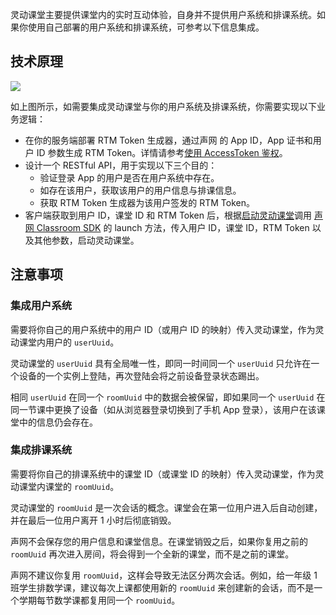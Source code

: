 灵动课堂主要提供课堂内的实时互动体验，自身并不提供用户系统和排课系统。如果你使用自己部署的用户系统和排课系统，可参考以下信息集成。

## 技术原理

![](https://web-cdn.agora.io/docs-files/1672817279600)

如上图所示，如需要集成灵动课堂与你的用户系统及排课系统，你需要实现以下业务逻辑：

- 在你的服务端部署 RTM Token 生成器，通过声网 的 App ID，App 证书和用户 ID 参数生成 RTM Token。详情请参考[使用 AccessToken 鉴权](https://docs.agora.io/cn/Real-time-Messaging/token_upgrade_rtm?platform=All%20Platforms)。
- 设计一个 RESTful API，用于实现以下三个目的：
    - 验证登录 App 的用户是否在用户系统中存在。
    - 如存在该用户，获取该用户的用户信息与排课信息。
    - 获取 RTM Token 生成器为该用户签发的 RTM Token。
- 客户端获取到用户 ID，课堂 ID 和 RTM Token 后，根据[启动灵动课堂](agora_class_quickstart_web#%E5%90%AF%E5%8A%A8%E7%81%B5%E5%8A%A8%E8%AF%BE%E5%A0%82)调用 [声网 Classroom SDK](agora_class_api_ref_web) 的 launch 方法，传入用户 ID，课堂 ID，RTM Token 以及其他参数，启动灵动课堂。

## 注意事项

### 集成用户系统
需要将你自己的用户系统中的用户 ID（或用户 ID 的映射）传入灵动课堂，作为灵动课堂内用户的 `userUuid`。

灵动课堂的 `userUuid` 具有全局唯一性，即同一时间同一个 `userUuid` 只允许在一个设备的一个实例上登陆，再次登陆会将之前设备登录状态踢出。

相同 `userUuid` 在同一个 `roomUuid` 中的数据会被保留，即如果同一个 `userUuid` 在同一节课中更换了设备（如从浏览器登录切换到了手机 App 登录），该用户在该课堂中的信息仍会存在。

### 集成排课系统
需要将你自己的排课系统中的课堂 ID（或课堂 ID 的映射）传入灵动课堂，作为灵动课堂内课堂的 `roomUuid`。

灵动课堂的 `roomUuid` 是一次会话的概念。课堂会在第一位用户进入后自动创建，并在最后一位用户离开 1 小时后彻底销毁。

声网不会保存您的用户信息和课堂信息。在课堂销毁之后，如果你复用之前的 `roomUuid` 再次进入房间，将会得到一个全新的课堂，而不是之前的课堂。
<div class="alert info">声网不建议你复用 <code>roomUuid</code>，这样会导致无法区分两次会话。例如，给一年级 1 班学生排数学课，建议每次上课都使用新的 <code>roomUuid</code> 来创建新的会话，而不是一个学期每节数学课都复用同一个 <code>roomUuid</code>。</div>